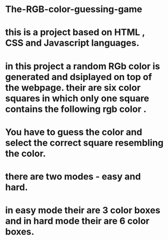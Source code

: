 # The-RGB-color-guessing-game

# this is a project based on HTML , CSS and Javascript languages.
# in this project a random RGb color is generated and dsiplayed on top of the webpage. their are six color squares in which only one square contains the following rgb color .
# You have to guess the color and select the correct square resembling the color.
# there are two modes - easy and hard.
# in easy mode their are 3 color boxes and in hard mode their are 6 color boxes.
